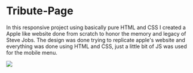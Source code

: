# Tribute-Page
In this responsive project using basically pure HTML and CSS I created a Apple like website done from scratch to honor the memory and legacy of Steve Jobs.
The design was done trying to replicate apple's website and everything was done using HTML and CSS, just a little bit of JS was used for the mobile menu.

![](https://github.com/Tribute-Page/steve.gif.gif)
